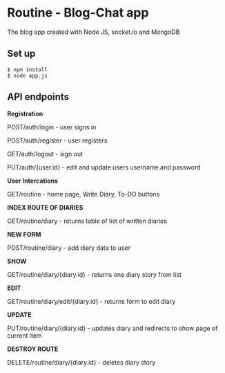 # Routine - Blog-Chat app 
The blog app created with Node JS, socket.io and MongoDB

## Set up
```
$ npm install
$ node app.js
```

## API endpoints


**Registration**

POST/auth/login - user signs in

POST/auth/register - user registers 

GET/auth/logout - sign out 

PUT/auth/{user.id} - edit and update users username and password 

**User Intercations**

GET/routine - home page, Write Diary, To-DO buttons 

**INDEX ROUTE OF DIARIES**

GET/routine/diary - returns table of list of written diaries

**NEW FORM**

POST/routine/diary - add diary data to user 

**SHOW**

GET/routine/diary/{diary.id} - returns one diary story from list

**EDIT**

GET/routine/diary/edit/{diary.id} - returns form to edit diary

**UPDATE**

PUT/routine/diary/{diary.id} - updates diary and redirects to show page of current item

**DESTROY ROUTE**

DELETE/routine/diary/{diary.id} - deletes diary story
